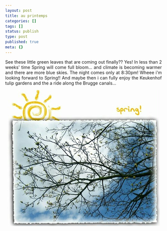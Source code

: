 ```yaml
---
layout: post
title: au printemps
categories: []
tags: []
status: publish
type: post
published: true
meta: {}
---
```

<p align="justify">See these little green leaves that are coming out finally?? Yes! In less than 2 weeks' time Spring will come full bloom... and climate is becoming warmer and there are more blue skies. The night comes only at 8:30pm! Wheee i'm looking forward to Spring!! And maybe then i can fully enjoy the Keukenhof tulip gardens and the a ride along the Brugge canals...</p>
<p align="center"><img src="/img/spring.jpg" /></p>
